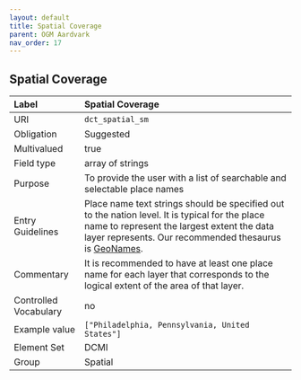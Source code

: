 ```yaml
---
layout: default
title: Spatial Coverage
parent: OGM Aardvark
nav_order: 17
---
```


## Spatial Coverage

| Label                 | Spatial Coverage |
|:----------------------|:-----------------|
| URI                   |`dct_spatial_sm` |
| Obligation            | Suggested |
| Multivalued           | true |
| Field type            | array of strings |
| Purpose               | To provide the user with a list of searchable and selectable place names |
| Entry Guidelines      | Place name text strings should be specified out to the nation level. It is typical for the place name to represent the largest extent the data layer represents. Our recommended thesaurus is [GeoNames](https://www.geonames.org). |
| Commentary            | It is recommended to have at least one place name for each layer that corresponds to the logical extent of the area of that layer. |
| Controlled Vocabulary | no |
| Example value         | `["Philadelphia, Pennsylvania, United States"]` |
| Element Set           | DCMI |
| Group                 | Spatial |
